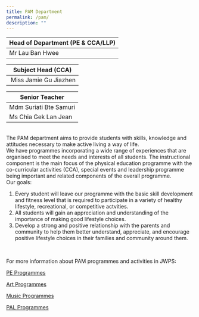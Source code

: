 ```yaml
---
title: PAM Department
permalink: /pam/
description: ""
---
```

| Head of Department (PE & CCA/LLP) |
| --- |
| Mr Lau Ban Hwee |<br>


| Subject Head (CCA) |
| --- |
|  Miss Jamie Gu Jiazhen  |<br>
  

| Senior Teacher |
| --- |
| Mdm Suriati Bte Samuri  
| Ms Chia Gek Lan Jean

<br>
The PAM department aims to provide students with skills, knowledge and attitudes necessary to make active living a way of life.  
 
 <br>
We have programmes incorporating a wide range of experiences that are organised to meet the needs and interests of all students. The instructional component is the main focus of the physical education programme with the co-curricular activities (CCA), special events and leadership programme being important and related components of the overall programme. 

<br>
Our goals:
<br>

1. Every student will leave our programme with the basic skill development and fitness level that is required to participate in a variety of healthy lifestyle, recreational, or competitive actvities.
2. All students will gain an appreciation and understanding of the importance of making good lifestyle choices.
3. Develop a strong and positive relationship with the parents and community to help them better understand, appreciate, and encourage positive lifestyle choices in their families and community around them.
<br>

For more information about PAM programmes and activities in JWPS:

[PE Programmes](/PEprog)

[Art Programmes](/Artprog)

[Music Programmes](/Musicprog)

[PAL Programmes](/PALprog)